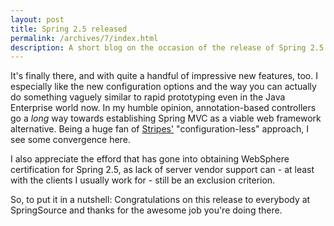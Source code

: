 ```yaml
---
layout: post
title: Spring 2.5 released
permalink: /archives/7/index.html
description: A short blog on the occasion of the release of Spring 2.5
---
```

It's finally there, and with quite a handful of impressive new
features, too. I especially like the new configuration options and the
way you can actually do something vaguely similar to rapid prototyping
even in the Java Enterprise world now. In my humble opinion,
annotation-based controllers go a *long* way towards establishing
Spring MVC as a viable web framework alternative. Being a huge fan of
[Stripes'](http://www.stripesframework.org/)
"configuration-less" approach, I see some convergence here.

I also appreciate the efford that has gone into obtaining WebSphere
certification for Spring 2.5, as lack of server vendor support can -
at least with the clients I usually work for - still be an exclusion
criterion.

So, to put it in a nutshell: Congratulations on this release to
everybody at SpringSource and thanks for the awesome job you're doing
there.
